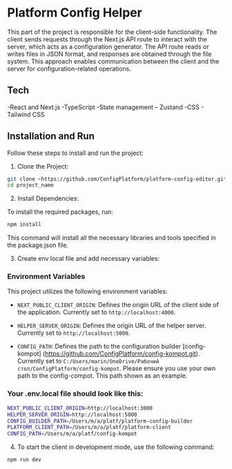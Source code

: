 # Platform Config Helper

This part of the project is responsible for the client-side functionality. The client sends requests through the Next.js API route to interact with the server, which acts as a configuration generator. The API route reads or writes files in JSON format, and responses are obtained through the file system. This approach enables communication between the client and the server for configuration-related operations.

## Tech

-React and Next.js
-TypeScript
-State management – Zustand
-CSS - Tailwind CSS

## Installation and Run

Follow these steps to install and run the project:

1. Clone the Project:

```bash
git clone <https://github.com/ConfigPlatform/platform-config-editor.git>
cd project_name
```

2. Install Dependencies:

To install the required packages, run:

```bash
npm install
```

This command will install all the necessary libraries and tools specified in the package.json file.

3. Create env local file and add necessary variables:

### Environment Variables

This project utilizes the following environment variables:

- `NEXT_PUBLIC_CLIENT_ORIGIN`: Defines the origin URL of the client side of the application. Currently set to `http://localhost:4000`.

- `HELPER_SERVER_ORIGIN`: Defines the origin URL of the helper server. Currently set to `http://localhost:5000`.

- `CONFIG_PATH`: Defines the path to the configuration builder [config-kompot] (https://github.com/ConfigPlatform/config-kompot.git). Currently set to `C:/Users/marin/OneDrive/Рабочий стол/ConfigPlatform/config-kompot`.
  Please ensure you use your own path to the config-compot. This path shown as an example.

### Your .env.local file should look like this:

```bash
NEXT_PUBLIC_CLIENT_ORIGIN=http://localhost:3000
HELPER_SERVER_ORIGIN=http://localhost:5000
CONFIG_BUILDER_PATH=/Users/m/a/platf/platform-config-builder
PLATFORM_CLIENT_PATH=/Users/m/a/platf/platform-client
CONFIG_PATH=/Users/m/a/platf/config-kompot
```

4. To start the client in development mode, use the following command:

```bash
npm run dev
```
